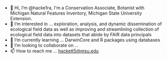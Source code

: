 - 👋 Hi, I’m @hacke1ra, I'm a Conservation Associate, Botanist with Michigan Natural Features Inventory, Michigan State University Extension.
- 👀 I’m interested in ... exploration, analysis, and dynamic dissemination of ecological field data as well as improving and streamlining collection of ecological field data into datasets that abide by FAIR data principals
- 🌱 I’m currently learning ... DarwinCore and R packages using databases
- 💞️ I’m looking to collaborate on ...
- 📫 How to reach me ... hackett5@msu.edu

<!---
hacke1ra/hacke1ra is a ✨ special ✨ repository because its `README.md` (this file) appears on your GitHub profile.
You can click the Preview link to take a look at your changes.
--->
